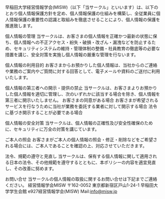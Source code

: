 早稲田大学経営情報学会(MISW)（以下「当サークル」といいます）は、以下のとおり個人情報保護方針を定め、個人情報保護の仕組みを構築し、全従業員に個人情報保護の重要性の認識と取組みを徹底させることにより、個人情報の保護を推進致します。

個人情報の管理
当サークルは、お客さまの個人情報を正確かつ最新の状態に保ち、個人情報への不正アクセス・紛失・破損・改ざん・漏洩などを防止するため、セキュリティシステムの維持・管理体制の整備・社員教育の徹底等の必要な措置を講じ、安全対策を実施し個人情報の厳重な管理を行ないます。

個人情報の利用目的
お客さまからお預かりした個人情報は、当社からのご連絡や業務のご案内やご質問に対する回答として、電子メールや資料のご送付に利用いたします。

個人情報の第三者への開示・提供の禁止
当サークルは、お客さまよりお預かりした個人情報を適切に管理し、次のいずれかに該当する場合を除き、個人情報を第三者に開示いたしません。
お客さまの同意がある場合
お客さまが希望されるサービスを行なうために当社が業務を委託する業者に対して開示する場合
法令に基づき開示することが必要である場合

個人情報の安全対策
当サークルは、個人情報の正確性及び安全性確保のために、セキュリティに万全の対策を講じています。

ご本人の照会
お客さまがご本人の個人情報の照会・修正・削除などをご希望される場合には、ご本人であることを確認の上、対応させていただきます。

法令、規範の遵守と見直し
当サークルは、保有する個人情報に関して適用される日本の法令、その他規範を遵守するとともに、本ポリシーの内容を適宜見直し、その改善に努めます。

お問い合せ
当サークルの個人情報の取扱に関するお問い合せは下記までご連絡ください。
経営情報学会MISW
〒162-0052
東京都新宿区戸山1-24-1 早稲田大学学生会館 e927経営情報学会(MISW)
Mail:info@misw.jp